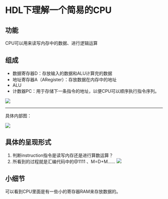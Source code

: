 # HDL下理解一个简易的CPU

## 功能

CPU可以用来读写内存中的数据、进行逻辑运算

## 组成

* 数据寄存器D：存放输入的数据和ALU计算完的数据
* 地址寄存器A（ARegister）：存放数据在内存中的地址
* ALU
* 计数器PC：用于存储下一条指令的地址，以便CPU可以顺序执行指令序列。

![](https://pic.imgdb.cn/item/6416cb50a682492fccb279a6.jpg)

---
具体内部图：

![](https://pic.imgdb.cn/item/6416d3c5a682492fccbfbcbf.jpg)


## 具体的呈现形式

1. 判断instruction指令是读写内存还是进行算数运算？
2. 所看到的过程就是汇编代码中的@1111 、M=D+M……
![](https://pic.imgdb.cn/item/6416cc40a682492fccb4108c.jpg)

## 小细节

可以看到CPU里面是有一些小的寄存器RAM来存放数据的。
